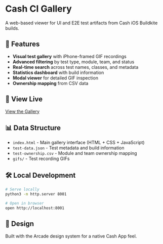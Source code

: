 # Cash CI Gallery

A web-based viewer for UI and E2E test artifacts from Cash iOS Buildkite builds.

## 🎯 Features

- **Visual test gallery** with iPhone-framed GIF recordings
- **Advanced filtering** by test type, module, team, and status
- **Real-time search** across test names, classes, and metadata
- **Statistics dashboard** with build information
- **Modal viewer** for detailed GIF inspection
- **Ownership mapping** from CSV data

## 🚀 View Live

[View the Gallery](https://YOUR_USERNAME.github.io/cash-ci-gallery)

## 📊 Data Structure

- `index.html` - Main gallery interface (HTML + CSS + JavaScript)
- `test-data.json` - Test metadata and build information
- `test-ownership.csv` - Module and team ownership mapping
- `gifs/` - Test recording GIFs

## 🛠️ Local Development

```bash
# Serve locally
python3 -m http.server 8001

# Open in browser
open http://localhost:8001
```

## 🎨 Design

Built with the Arcade design system for a native Cash App feel.
